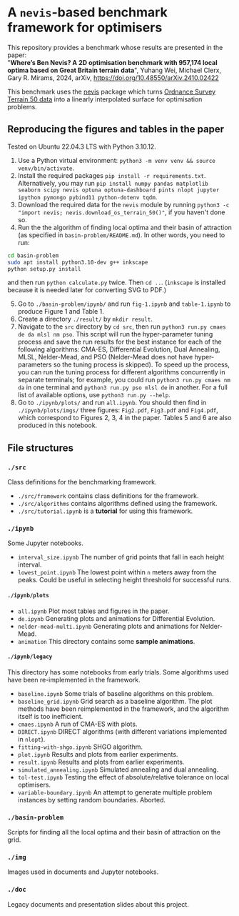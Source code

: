# A `nevis`-based benchmark framework for optimisers

This repository provides a benchmark whose results are presented in the paper:  
"**Where’s Ben Nevis? A 2D optimisation benchmark with 957,174 local optima based on Great Britain terrain data**",
Yuhang Wei, Michael Clerx, Gary R. Mirams, 2024, arXiv, https://doi.org/10.48550/arXiv.2410.02422

This benchmark uses the [nevis](https://github.com/CardiacModelling/BenNevis) package which turns [Ordnance Survey Terrain 50 data](https://www.ordnancesurvey.co.uk/products/os-terrain-50) into a linearly interpolated surface for optimisation problems.

## Reproducing the figures and tables in the paper

Tested on Ubuntu 22.04.3 LTS with Python 3.10.12.

1. Use a Python virtual environment: 
`python3 -m venv venv && source venv/bin/activate`.
2. Install the required packages `pip install -r requirements.txt`. Alternatively, you may run `pip install numpy pandas matplotlib seaborn scipy nevis optuna optuna-dashboard pints nlopt jupyter ipython pymongo pybind11 python-dotenv tqdm`.
3. Download the required data for the `nevis` module by running `python3 -c "import nevis; nevis.download_os_terrain_50()"`, if you haven't done so.
4. Run the the algorithm of finding local optima and their basin of attraction (as specified in `basin-problem/README.md`). In other words, you need to run:
```bash
cd basin-problem
sudo apt install python3.10-dev g++ inkscape 
python setup.py install
```
and then run `python calculate.py` twice. Then `cd ..`. (`inkscape` is installed because it is needed later for converting SVG to PDF.)

5. Go to `./basin-problem/ipynb/` and run `fig-1.ipynb` and `table-1.ipynb` to produce Figure 1 and Table 1. 
6. Create a directory `./result/` by `mkdir result`.
5. Navigate to the `src` directory by `cd src`, then run `python3 run.py cmaes de da mlsl nm pso`. This script will run the hyper-parameter tuning process and save the run results for the best instance for each of the following algorithms: CMA-ES, Differential Evolution, Dual Annealing, MLSL, Nelder-Mead, and PSO (Nelder-Mead does not have hyper-parameters so the tuning process is skipped). To speed up the process, you can run the tuning process for different algorithms concurrently in separate terminals; for example, you could run `python3 run.py cmaes nm da` in one terminal and `python3 run.py pso mlsl de` in another. For a full list of available options, use `python3 run.py --help`. 
6. Go to `./ipynb/plots/` and run `all.ipynb`. You should then find in `./ipynb/plots/imgs/` three figures: `Fig2.pdf`, `Fig3.pdf` and `Fig4.pdf`, which correspond to Figures 2, 3, 4 in the paper. Tables 5 and 6 are also produced in this notebook.

## File structures

### `./src`

Class definitions for the benchmarking framework. 

- `./src/framework` contains class definitions for the framework.
- `./src/algorithms` contains algorithms defined using the framework. 
- `./src/tutorial.ipynb` is a **tutorial** for using this framework. 

### `./ipynb`

Some Jupyter notebooks.

- `interval_size.ipynb` The number of grid points that fall in each height interval.
- `lowest_point.ipynb` The lowest point within `n` meters away from the peaks. Could be useful in selecting height threshold for successful runs.

#### `./ipynb/plots`

- `all.ipynb` Plot most tables and figures in the paper.
- `de.ipynb` Generating plots and animations for Differential Evolution.
- `nelder-mead-multi.ipynb` Generating plots and animations for Nelder-Mead.
- `animation` This directory contains some **sample animations**.

#### `./ipynb/legacy`

This directory has some notebooks from early trials. Some algorithms used have been re-implemented in the framework.

- `baseline.ipynb` Some trials of baseline algorithms on this problem. 
- `baseline_grid.ipynb` Grid search as a baseline algorithm. The plot methods have been reimplemented in the framework, and the algorithm itself is too inefficient.
- `cmaes.ipynb` A run of CMA-ES with plots.
- `DIRECT.ipynb` DIRECT algorithms (with different variations implemented in `nlopt`).
- `fitting-with-shgo.ipynb` SHGO algorithm.
- `plot.ipynb` Results and plots from earlier experiments.
- `result.ipynb` Results and plots from earlier experiments.
- `simulated_annealing.ipynb` Simulated annealing and dual annealing.
- `tol-test.ipynb` Testing the effect of absolute/relative tolerance on local optimisers.
- `variable-boundary.ipynb` An attempt to generate multiple problem instances by setting random boundaries. Aborted.

### `./basin-problem`

Scripts for finding all the local optima and their basin of attraction on the grid.

### `./img`

Images used in documents and Jupyter notebooks.

  
### `./doc`

Legacy documents and presentation slides about this project.
